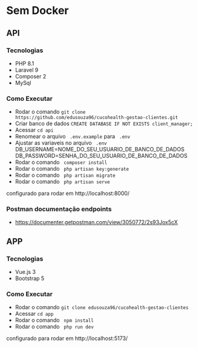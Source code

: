 # Sem Docker

## API 
### Tecnologias 
- PHP 8.1
- Laravel 9
- Composer 2
- MySql

### Como Executar
- Rodar o comando  ``` git clone https://github.com/edusouza96/cucohealth-gestao-clientes.git ```
- Criar banco de dados ``` CREATE DATABASE IF NOT EXISTS client_manager; ```
- Acessar ```cd api```
- Renomear o arquivo ``` .env.example``` para  ``` .env```
- Ajustar as variaveis no arquivo  ``` .env```
    DB_USERNAME=NOME_DO_SEU_USUARIO_DE_BANCO_DE_DADOS
    DB_PASSWORD=SENHA_DO_SEU_USUARIO_DE_BANCO_DE_DADOS
- Rodar o comando  ``` composer install```
- Rodar o comando  ``` php artisan key:generate```
- Rodar o comando  ``` php artisan migrate```
- Rodar o comando  ``` php artisan serve```

configurado para rodar em http://localhost:8000/

### Postman documentação endpoints
- https://documenter.getpostman.com/view/3050772/2s93Jox5cX

## APP 
### Tecnologias 
- Vue.js 3
- Bootstrap 5

### Como Executar
- Rodar o comando  ``` git clone edusouza96/cucohealth-gestao-clientes ```
- Acessar ```cd app```
- Rodar o comando  ``` npm install```
- Rodar o comando  ``` php run dev```

configurado para rodar em http://localhost:5173/
